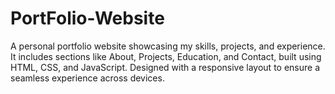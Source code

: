 # PortFolio-Website
A personal portfolio website showcasing my skills, projects, and experience. It includes sections like About, Projects, Education, and Contact, built using HTML, CSS, and JavaScript. Designed with a responsive layout to ensure a seamless experience across devices.
